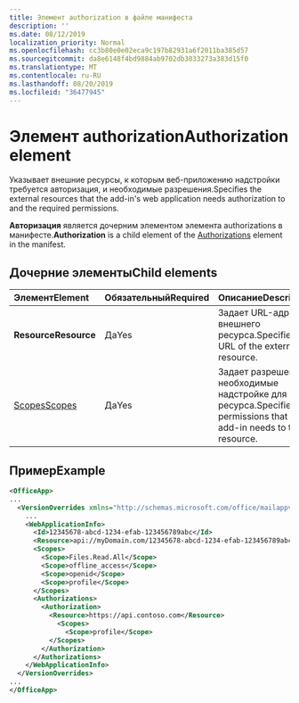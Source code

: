```yaml
---
title: Элемент authorization в файле манифеста
description: ''
ms.date: 08/12/2019
localization_priority: Normal
ms.openlocfilehash: cc3b80e0e02eca9c197b82931a6f2011ba385d57
ms.sourcegitcommit: da8e6148f4bd9884ab9702db3033273a383d15f0
ms.translationtype: MT
ms.contentlocale: ru-RU
ms.lasthandoff: 08/20/2019
ms.locfileid: "36477945"
---
```

# <a name="authorization-element"></a><span data-ttu-id="d4540-102">Элемент authorization</span><span class="sxs-lookup"><span data-stu-id="d4540-102">Authorization element</span></span>

<span data-ttu-id="d4540-103">Указывает внешние ресурсы, к которым веб-приложению надстройки требуется авторизация, и необходимые разрешения.</span><span class="sxs-lookup"><span data-stu-id="d4540-103">Specifies the external resources that the add-in's web application needs authorization to and the required permissions.</span></span>

<span data-ttu-id="d4540-104">**Авторизация** является дочерним элементом [](authorizations.md) элемента authorizations в манифесте.</span><span class="sxs-lookup"><span data-stu-id="d4540-104">**Authorization** is a child element of the [Authorizations](authorizations.md) element in the manifest.</span></span>

## <a name="child-elements"></a><span data-ttu-id="d4540-105">Дочерние элементы</span><span class="sxs-lookup"><span data-stu-id="d4540-105">Child elements</span></span>

|  <span data-ttu-id="d4540-106">Элемент</span><span class="sxs-lookup"><span data-stu-id="d4540-106">Element</span></span> |  <span data-ttu-id="d4540-107">Обязательный</span><span class="sxs-lookup"><span data-stu-id="d4540-107">Required</span></span>  |  <span data-ttu-id="d4540-108">Описание</span><span class="sxs-lookup"><span data-stu-id="d4540-108">Description</span></span>  |
|:-----|:-----|:-----|
|  <span data-ttu-id="d4540-109">**Resource**</span><span class="sxs-lookup"><span data-stu-id="d4540-109">**Resource**</span></span>  |  <span data-ttu-id="d4540-110">Да</span><span class="sxs-lookup"><span data-stu-id="d4540-110">Yes</span></span>   |  <span data-ttu-id="d4540-111">Задает URL-адрес внешнего ресурса.</span><span class="sxs-lookup"><span data-stu-id="d4540-111">Specifies the URL of the external resource.</span></span>|
|  [<span data-ttu-id="d4540-112">Scopes</span><span class="sxs-lookup"><span data-stu-id="d4540-112">Scopes</span></span>](scopes.md)                |  <span data-ttu-id="d4540-113">Да</span><span class="sxs-lookup"><span data-stu-id="d4540-113">Yes</span></span>  |  <span data-ttu-id="d4540-114">Задает разрешения, необходимые надстройке для ресурса.</span><span class="sxs-lookup"><span data-stu-id="d4540-114">Specifies the permissions that the add-in needs to the resource.</span></span>  |

## <a name="example"></a><span data-ttu-id="d4540-115">Пример</span><span class="sxs-lookup"><span data-stu-id="d4540-115">Example</span></span>

```xml
<OfficeApp>
...
  <VersionOverrides xmlns="http://schemas.microsoft.com/office/mailappversionoverrides" xsi:type="VersionOverridesV1_0">
    ...
    <WebApplicationInfo>
      <Id>12345678-abcd-1234-efab-123456789abc</Id>
      <Resource>api://myDomain.com/12345678-abcd-1234-efab-123456789abc</Resource>
      <Scopes>
        <Scope>Files.Read.All</Scope>
        <Scope>offline_access</Scope>
        <Scope>openid</Scope>
        <Scope>profile</Scope>
      </Scopes>
      <Authorizations>
        <Authorization>
          <Resource>https://api.contoso.com</Resource>
            <Scopes>
              <Scope>profile</Scope>
          </Scopes>
        </Authorization>
      </Authorizations>
    </WebApplicationInfo>
  </VersionOverrides>
...
</OfficeApp>
```
